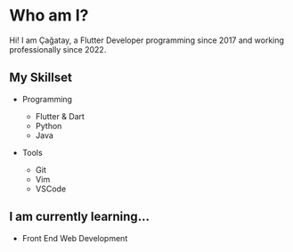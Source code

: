 # Who am I?
Hi! I am Çağatay, a Flutter Developer programming since 2017 and working professionally since 2022.

## My Skillset
- Programming
  - Flutter & Dart
  - Python
  - Java

- Tools
  - Git
  - Vim
  - VSCode

## I am currently learning...
- Front End Web Development
